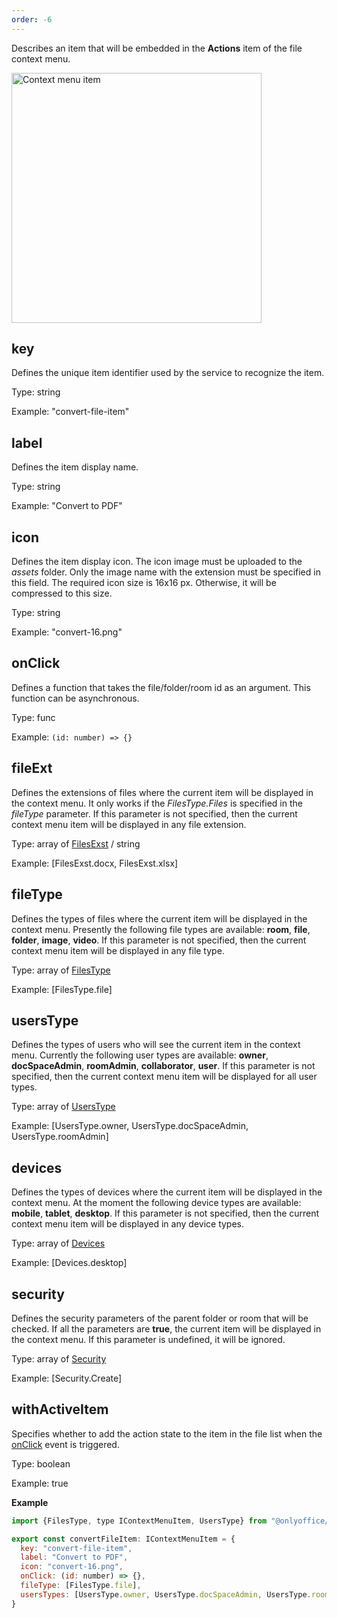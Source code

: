 ```yaml
---
order: -6
---
```


Describes an item that will be embedded in the **Actions** item of the file context menu.

<img alt="Context menu item" src="/assets/images/docspace/context-menu-plugin.png" width="400px">

## key

Defines the unique item identifier used by the service to recognize the item.

Type: string

Example: "convert-file-item"

## label

Defines the item display name.

Type: string

Example: "Convert to PDF"

## icon

Defines the item display icon. The icon image must be uploaded to the *assets* folder. Only the image name with the extension must be specified in this field. The required icon size is 16x16 px. Otherwise, it will be compressed to this size.

Type: string

Example: "convert-16.png"

## onClick

Defines a function that takes the file/folder/room id as an argument. This function can be asynchronous.

Type: func

Example: `(id: number) => {}`

## fileExt

Defines the extensions of files where the current item will be displayed in the context menu. It only works if the *FilesType.Files* is specified in the *fileType* parameter. If this parameter is not specified, then the current context menu item will be displayed in any file extension.

Type: array of [FilesExst](https://github.com/ONLYOFFICE/docspace-plugin-sdk/blob/master/src/enums/Files.ts) / string

Example: \[FilesExst.docx, FilesExst.xlsx]

## fileType

Defines the types of files where the current item will be displayed in the context menu. Presently the following file types are available: **room**, **file**, **folder**, **image**, **video**. If this parameter is not specified, then the current context menu item will be displayed in any file type.

Type: array of [FilesType](https://github.com/ONLYOFFICE/docspace-plugin-sdk/blob/master/src/enums/Files.ts)

Example: \[FilesType.file]

## usersType

Defines the types of users who will see the current item in the context menu. Currently the following user types are available: **owner**, **docSpaceAdmin**, **roomAdmin**, **collaborator**, **user**. If this parameter is not specified, then the current context menu item will be displayed for all user types.

Type: array of [UsersType](https://github.com/ONLYOFFICE/docspace-plugin-sdk/blob/master/src/enums/UsersType.ts)

Example: \[UsersType.owner, UsersType.docSpaceAdmin, UsersType.roomAdmin]

## devices

Defines the types of devices where the current item will be displayed in the context menu. At the moment the following device types are available: **mobile**, **tablet**, **desktop**. If this parameter is not specified, then the current context menu item will be displayed in any device types.

Type: array of [Devices](https://github.com/ONLYOFFICE/docspace-plugin-sdk/blob/master/src/enums/Devices.ts)

Example: \[Devices.desktop]

## security

Defines the security parameters of the parent folder or room that will be checked. If all the parameters are **true**, the current item will be displayed in the context menu. If this parameter is undefined, it will be ignored.

Type: array of [Security](https://github.com/ONLYOFFICE/docspace-plugin-sdk/blob/develop/src/enums/Security.ts)

Example: \[Security.Create]

## withActiveItem

Specifies whether to add the action state to the item in the file list when the [onClick](#onclick) event is triggered.

Type: boolean

Example: true

**Example**

``` javascript
import {FilesType, type IContextMenuItem, UsersType} from "@onlyoffice/docspace-plugin-sdk"

export const convertFileItem: IContextMenuItem = {
  key: "convert-file-item",
  label: "Convert to PDF",
  icon: "convert-16.png",
  onClick: (id: number) => {},
  fileType: [FilesType.file],
  usersTypes: [UsersType.owner, UsersType.docSpaceAdmin, UsersType.roomAdmin],
}
```

